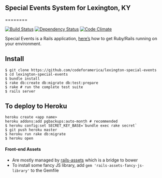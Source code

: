 ## Special Events System for Lexington, KY
========

[![Build Status](https://api.travis-ci.org/codeforamerica/lexington-special-events.svg?branch=master)](https://travis-ci.org/codeforamerica/lexington-special-events/)
[![Dependency Status](https://gemnasium.com/codeforamerica/lexington-special-events.svg)](https://gemnasium.com/codeforamerica/lexington-special-events)
[![Code Climate](https://codeclimate.com/github/codeforamerica/lexington-special-events.png)](https://codeclimate.com/github/codeforamerica/lexington-special-events)

Special Events is a Rails application,
[here’s](https://github.com/codeforamerica/howto/blob/master/Rails.md)
how to get Ruby/Rails running on your environment.

## Install

```console
$ git clone https://github.com/codeforamerica/lexington-special-events
$ cd lexington-special-events
$ bundle install
$ rake db:create db:migrate db:test:prepare
$ rake # run the complete test suite
$ rails server
```

## To deploy to Heroku
```
heroku create <app name>
heroku addons:add pgbackups:auto-month # recommended
$ heroku config:set SECRET_KEY_BASE=`bundle exec rake secret`
$ git push heroku master
$ heroku run rake db:migrate
$ heroku open
```

#### Front-end Assets
* Are mostly managed by [rails-assets](https://rails-assets.org/) which is a bridge to bower
* To install some fancy JS library, add `gem 'rails-assets-fancy-js-library'` to the Gemfile
